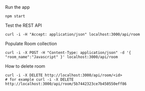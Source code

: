 Run the app
```
npm start
```

Test the REST API
```
curl -i -H "Accept: application/json" localhost:3000/api/room
```

Populate Room collection
```
curl -i -X POST -H "Content-Type: application/json" -d '{ "room_name":"Javascript" }' localhost:3000/api/room
```

How to delete room
```
curl -i -X DELETE http://localhost:3000/api/room/<id>   
# for example curl -i -X DELETE http://localhost:3000/api/room/5b7442323ce7b450550eff86
```

